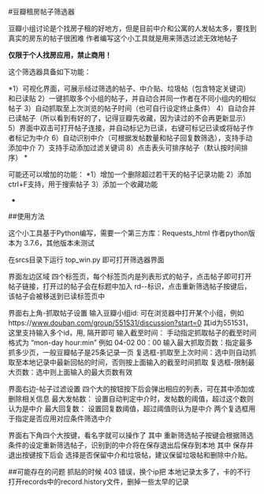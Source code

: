 #豆瓣租房帖子筛选器

豆瓣小组讨论是个找房子租的好地方，但是目前中介和公寓的人发帖太多，要找到真实的房东的帖子很困难
作者编写这个小工具就是用来筛选过滤无效地帖子

**仅限于个人找房应用，禁止商用！**

这个筛选器具备如下功能：

*1）可视化界面，可展示经过筛选的帖子、中介贴、垃圾帖（包含特定关键词）和已读贴
	2）一键抓取多个小组的帖子，并自动合并同一作者在不同小组内的相似帖子
	3）自动抓取至上次浏览的帖子时间（也可自行设定终止条件）
	4）自动合并已读帖子（所以看到有好的了，记得豆瓣先收藏，因为读过的不会再更新显示）
	5）界面中双击可打开帖子连接，并自动标记为已读，右键可标记已读或将帖子作者标记为中介
	6）自动识别中介（可根据发帖数量和帖子回复数筛选），支持手动添加中介
	7）支持手动添加过滤关键词
	8）点击表头可排序帖子（默认按时间排序）
*

可能还可以增加的功能：
*1）增加一个删除超过若干天的帖子记录功能
	2）添加ctrl+F支持，用于搜索帖子
	3）添加一个收藏功能

*

##使用方法

这个小工具基于Python编写，需要一个第三方库：Requests_html
作者python版本为 3.7.6，其他版本未测试

在srcs目录下运行 top_win.py 即可打开筛选器界面

界面左边区域
  四个标签页，每个标签页内是列表形式的帖子，点击帖子即可打开帖子链接，打开过的帖子会在标题中加入 rd--标识，点击重新筛选帖子按键后，该帖子会被移送到已读标签页中

界面右上角-抓取帖子设置
  输入豆瓣小组id: 可在浏览器中打开某个小组，例如https://www.douban.com/group/551531/discussion?start=0
                 其id为551531，这里支持输入多个id，用, 隔开即可
  输入截至时间： 手动指定抓取帖子的截至时间 格式为 “mon-day hour:min” 例如 04-02 00：00
  输入最大抓取页数：指定最多抓多少页，一般豆瓣帖子是25条记录一页
  复选框-抓取至上次时间：选中则自动抓取至本地记录中最新回帖的时间，否则按上面输入的截至时间抓取
  复选框-限制最大页数：选中则上面输入的最大页数有效

界面右边-帖子过滤设置
  四个大的按钮按下后会弹出相应的列表，可在其中添加或删除相关信息
  最大发帖数： 设置自动判定中介时，发帖数的阈值，超过这个数则认为是中介
  最大回复数： 设置回复数阈值，超过阈值则认为是中介
  两个复选框用于指定是否应用对应条件筛选中介

界面右下角四个大按键，看名字就可以操作了
  其中 重新筛选帖子按键会根据筛选条件的设定重新筛选帖子，识别到的中介将在保存退出后保存到本地
  其中 保存并退出按键按下后会 选择是否保留中介和垃圾帖，建议保留垃圾帖和删除中介贴。

##可能存在的问题
	抓贴的时候 403 错误，换个ip把
	本地记录太多了，卡的不行 打开records中的record.history文件，删掉一些太早的记录








